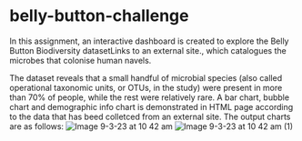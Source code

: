 # belly-button-challenge
In this assignment, an interactive dashboard is created to explore the Belly Button Biodiversity datasetLinks to an external site., which catalogues the microbes that colonise human navels.

The dataset reveals that a small handful of microbial species (also called operational taxonomic units, or OTUs, in the study) were present in more than 70% of people, while the rest were relatively rare.
A bar chart, bubble chart and demographic info chart is demonstrated in HTML page according to the data that has beed colletced from an external site. The output charts are as follows:
![Image 9-3-23 at 10 42 am](https://user-images.githubusercontent.com/113574464/223880928-09f546cb-cc87-4173-b0c0-ec800b51851d.png)
![Image 9-3-23 at 10 42 am (1)](https://user-images.githubusercontent.com/113574464/223880957-d97e47a3-6b1d-4066-92de-8cc741d89492.png)
